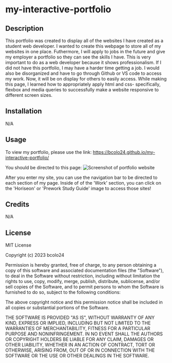 # my-interactive-portfolio

## Description

This portfolio was created to display all of the websites I have created as a student web developer. I wanted to create this webpage to store all of my websites in one place. Futhermore, I will apply to jobs in the future and give my employer a portfolio so they can see the skills I have. This is very important to do as a web developer because it shows professionalism. If I did not have this portfolio, I may have a harder time getting a job. I would also be disorganized and have to go through Github or VS code to access my work. Now, it will be on display for others to easily access. While making this page, I learned how to appropriately apply html and css- specifically, flexbox and media queries to successfully make a website responsive to different screen sizes.

## Installation

N/A

## Usage

To view my portfolio, please use the link:
https://bcolo24.github.io/my-interactive-portfolio/

You should be directed to this page:
![Screenshot of portfolio website](./Images/portfoliowebpage.png)

After you enter my site, you can use the navigation bar to be directed to each section of my page. Inside of of the 'Work' section, you can click on the 'Horiseon' or 'Prework Study Guide' image to access those sites! 

## Credits

N/A

## License

MIT License

Copyright (c) 2023 bcolo24

Permission is hereby granted, free of charge, to any person obtaining a copy
of this software and associated documentation files (the "Software"), to deal
in the Software without restriction, including without limitation the rights
to use, copy, modify, merge, publish, distribute, sublicense, and/or sell
copies of the Software, and to permit persons to whom the Software is
furnished to do so, subject to the following conditions:

The above copyright notice and this permission notice shall be included in all
copies or substantial portions of the Software.

THE SOFTWARE IS PROVIDED "AS IS", WITHOUT WARRANTY OF ANY KIND, EXPRESS OR
IMPLIED, INCLUDING BUT NOT LIMITED TO THE WARRANTIES OF MERCHANTABILITY,
FITNESS FOR A PARTICULAR PURPOSE AND NONINFRINGEMENT. IN NO EVENT SHALL THE
AUTHORS OR COPYRIGHT HOLDERS BE LIABLE FOR ANY CLAIM, DAMAGES OR OTHER
LIABILITY, WHETHER IN AN ACTION OF CONTRACT, TORT OR OTHERWISE, ARISING FROM,
OUT OF OR IN CONNECTION WITH THE SOFTWARE OR THE USE OR OTHER DEALINGS IN THE
SOFTWARE.

